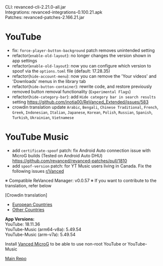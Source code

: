 CLI: revanced-cli-2.21.0-all.jar  
Integrations: revanced-integrations-0.100.21.apk  
Patches: revanced-patches-2.166.21.jar  

YouTube
==
- fix: `force-player-button-background` patch removes unintended setting
- refactor(`enable-old-layout`): no longer changes the version shown in app settings
- refactor(`enable-old-layout`): now you can configure which version to spoof via the `options.toml` file (default: 17.28.35)
- refactor(`hide-account-menu`): now you can remove the 'Your videos' and 'Downloads' menus in the library tab
- refactor(`hide-button-container`): rewrite code, and restore previously removed button removal functionality (`Experimental Flags`)
- refactor(`hide-category-bar`): add `Hide category bar in search results` setting https://github.com/inotia00/ReVanced_Extended/issues/583
- crowdin translation update
`Arabic`, `Bengali`, `Chinese Traditional`, `French`, `Greek`, `Indonesian`, `Italian`, `Japanese`, `Korean`, `Polish`, `Russian`, `Spanish`, `Turkish`, `Ukrainian`, `Vietnamese`


YouTube Music
==
- add `certificate-spoof` patch: fix Android Auto connection issue with MicroG builds (Tested on Android Auto DHU) https://github.com/revanced/revanced-patches/pull/1810
- add `spoof-version` patch: for YT Music users living in Canada. Fix the following issues [r/Vanced](https://www.reddit.com/r/Vanced/comments/qve609/radio_mode_is_always_on_how_do_i_fix_it_question/)


※ Compatible ReVanced Manager: v0.0.57
※ If you want to contribute to the translation, refer below

[Crowdin translation]
- [European Countries](https://crowdin.com/project/revancedextendedeu)
- [Other Countries](https://crowdin.com/project/revancedextended)
  
**App Versions:**  
YouTube: 18.11.36  
YouTube-Music (arm64-v8a): 5.49.54  
YouTube-Music (arm-v7a): 5.49.54  

Install [Vanced MicroG](https://github.com/inotia00/VancedMicroG/releases) to be able to use non-root YouTube or YouTube-Music  

[Main Repo](https://github.com/NoName-exe/revanced-extended)  
